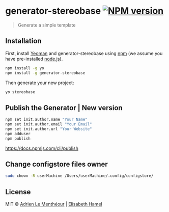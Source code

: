 # generator-stereobase [![NPM version][npm-image]][npm-url]
> Generate a simple template

## Installation

First, install [Yeoman](http://yeoman.io) and generator-stereobase using [npm](https://www.npmjs.com/) (we assume you have pre-installed [node.js](https://nodejs.org/)).

```bash
npm install -g yo
npm install -g generator-stereobase
```

Then generate your new project:

```bash
yo stereobase
```

## Publish the Generator | New version

```bash
npm set init.author.name "Your Name"
npm set init.author.email "Your Email"
npm set init.author.url "Your Website"
npm adduser
npm publish
```
https://docs.npmjs.com/cli/publish

## Change configstore files owner

```bash
sudo chown -R userMachine /Users/userMachine/.config/configstore/
```

## License

MIT © [Adrien Le Menthéour](www.adrienlm.com) | [Elisabeth Hamel](www.e-hamel.com) 


[npm-image]: https://badge.fury.io/js/generator-stereobase.svg
[npm-url]: https://npmjs.org/package/generator-stereobase
[travis-image]: https://travis-ci.org/stereosuper/generator-stereobase.svg?branch=master
[travis-url]: https://travis-ci.org/stereosuper/generator-stereobase
[daviddm-image]: https://david-dm.org/stereosuper/generator-stereobase.svg?theme=shields.io
[daviddm-url]: https://david-dm.org/stereosuper/generator-stereobase
